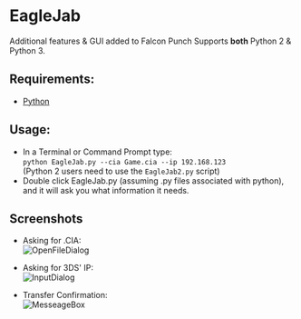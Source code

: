 # EagleJab
Additional features & GUI added to Falcon Punch
Supports **both** Python 2 & Python 3.

## Requirements:
* [Python](https://www.python.org/downloads/)

## Usage:
* In a Terminal or Command Prompt type:  
`python EagleJab.py --cia Game.cia --ip 192.168.123`  
(Python 2 users need to use the `EagleJab2.py` script)  
* Double click EagleJab.py (assuming .py files associated with python), and it will ask you what information it needs.

## Screenshots
* Asking for .CIA:  
![OpenFileDialog](http://i.imgur.com/yPfRIk1.png)  

* Asking for 3DS' IP:  
![InputDialog](http://i.imgur.com/tj1PH95.png)  

* Transfer Confirmation:  
![MesseageBox](http://i.imgur.com/sElRpWA.png)  